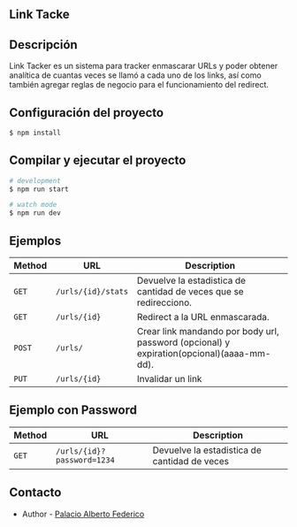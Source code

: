 ## Link Tacke
## Descripción
Link Tacker es un sistema para tracker enmascarar URLs y poder obtener analítica de cuantas
veces se llamó a cada uno de los links, así como también agregar reglas de negocio para el
funcionamiento del redirect.

## Configuración del proyecto

```bash
$ npm install
```

## Compilar y ejecutar el proyecto

```bash
# development
$ npm run start

# watch mode
$ npm run dev

```


## Ejemplos

| Method   | URL                                      | Description                              |
| -------- | ---------------------------------------- | ---------------------------------------- |
| `GET`    | `/urls/{id}/stats`                             | Devuelve la estadistica de cantidad de veces que se redirecciono.                      |
| `GET`    | `/urls/{id}`                          | Redirect a la URL enmascarada.                       |
| `POST`   | `/urls/`                             | Crear link mandando por body url, password (opcional) y expiration(opcional)(aaaa-mm-dd).                       |
| `PUT`    | `/urls/{id}`                          | Invalidar un link                       |


## Ejemplo con Password

| Method   | URL                                      | Description                              |
| -------- | ---------------------------------------- | ---------------------------------------- |
| `GET`    | `/urls/{id}?password=1234`                             | Devuelve la estadistica de cantidad de veces

## Contacto

- Author - [Palacio Alberto Federico](https://www.linkedin.com/in/afpalacio/)

